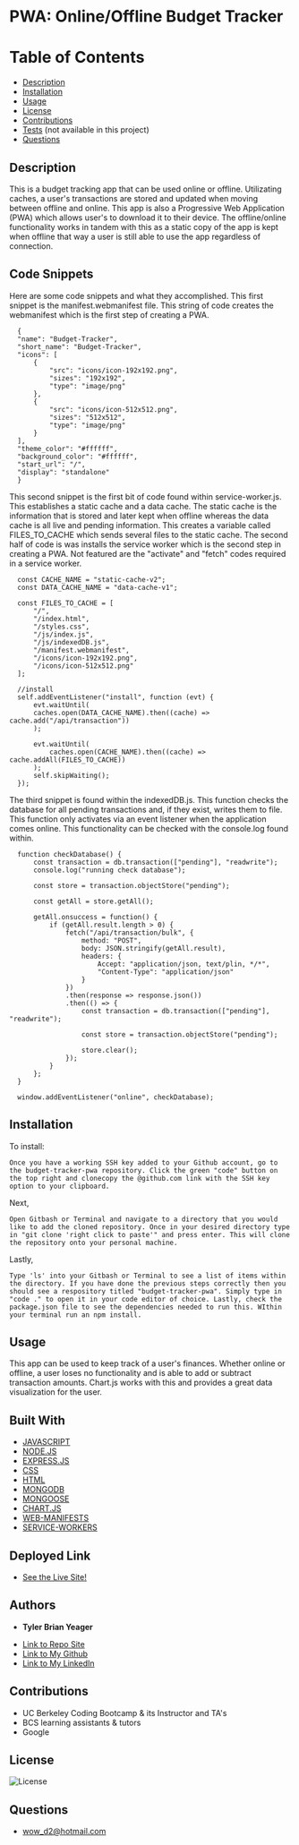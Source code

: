 # PWA: Online/Offline Budget Tracker
# Table of Contents
  * [Description](#description)
  * [Installation](#installation)
  * [Usage](#usage)
  * [License](#license)
  * [Contributions](#contributions)
  * [Tests](#tests) (not available in this project)
  * [Questions](#questions)
  
  ## Description  
  This is a budget tracking app that can be used online or offline. Utilizating caches, a user's transactions are stored and updated when moving between offline and online. This app is also a Progressive Web Application (PWA) which allows user's to download it to their device. The offline/online functionality works in tandem with this as a static copy of the app is kept when offline that way a user is still able to use the app regardless of connection. 

  ## Code Snippets
  Here are some code snippets and what they accomplished. This first snippet is the manifest.webmanifest file. This string of code creates the webmanifest which is the first step of creating a PWA. 
  ```
    {
    "name": "Budget-Tracker",
    "short_name": "Budget-Tracker",
    "icons": [
        {
            "src": "icons/icon-192x192.png",
            "sizes": "192x192",
            "type": "image/png"
        },
        {
            "src": "icons/icon-512x512.png",
            "sizes": "512x512",
            "type": "image/png"
        }
    ],
    "theme_color": "#ffffff",
    "background_color": "#ffffff",
    "start_url": "/",
    "display": "standalone"
    }
  ```

  This second snippet is the first bit of code found within service-worker.js. This establishes a static cache and a data cache. The static cache is the information that is stored and later kept when offline whereas the data cache is all live and pending information. This creates a variable called FILES_TO_CACHE which sends several files to the static cache. The second half of code is was installs the service worker which is the second step in creating a PWA. Not featured are the "activate" and "fetch" codes required in a service worker. 
  ```
    const CACHE_NAME = "static-cache-v2";
    const DATA_CACHE_NAME = "data-cache-v1";

    const FILES_TO_CACHE = [
        "/",
        "/index.html",
        "/styles.css",
        "/js/index.js",
        "/js/indexedDB.js",
        "/manifest.webmanifest",
        "/icons/icon-192x192.png",
        "/icons/icon-512x512.png"
    ];

    //install
    self.addEventListener("install", function (evt) {
        evt.waitUntil(
        caches.open(DATA_CACHE_NAME).then((cache) => cache.add("/api/transaction"))
        );
        
        evt.waitUntil(
            caches.open(CACHE_NAME).then((cache) => cache.addAll(FILES_TO_CACHE))
        );
        self.skipWaiting();
    });
  ```

  The third snippet is found within the indexedDB.js. This function checks the database for all pending transactions and, if they exist, writes them to file. This function only activates via an event listener when the application comes online. This functionality can be checked with the console.log found within. 
  ```
    function checkDatabase() {
        const transaction = db.transaction(["pending"], "readwrite");
        console.log("running check database");

        const store = transaction.objectStore("pending");

        const getAll = store.getAll();

        getAll.onsuccess = function() {
            if (getAll.result.length > 0) {
                fetch("/api/transaction/bulk", {
                    method: "POST",
                    body: JSON.stringify(getAll.result),
                    headers: {
                        Accept: "application/json, text/plin, */*",
                        "Content-Type": "application/json"
                    }
                })
                .then(response => response.json())
                .then(() => {
                    const transaction = db.transaction(["pending"], "readwrite");

                    const store = transaction.objectStore("pending");

                    store.clear();
                });
            }
        };
    }

    window.addEventListener("online", checkDatabase);
  ```

  ## Installation
  To install:
  ```
  Once you have a working SSH key added to your Github account, go to the budget-tracker-pwa repository. Click the green "code" button on the top right and clonecopy the @github.com link with the SSH key option to your clipboard. 
  ```

  Next, 
  ```
  Open Gitbash or Terminal and navigate to a directory that you would like to add the cloned repository. Once in your desired directory type in "git clone 'right click to paste'" and press enter. This will clone the repository onto your personal machine.
  ```

  Lastly, 
  ```
  Type 'ls' into your Gitbash or Terminal to see a list of items within the directory. If you have done the previous steps correctly then you should see a respository titled "budget-tracker-pwa". Simply type in "code ." to open it in your code editor of choice. Lastly, check the package.json file to see the dependencies needed to run this. WIthin your terminal run an npm install.
  ```

  ## Usage
  This app can be used to keep track of a user's finances. Whether online or offline, a user loses no functionality and is able to add or subtract transaction amounts. Chart.js works with this and provides a great data visualization for the user. 
  
  ## Built With
  * [JAVASCRIPT](https://developer.mozilla.org/en-US/docs/Web/JavaScript)
  * [NODE.JS](https://nodejs.org/en/)
  * [EXPRESS.JS](https://expressjs.com/)
  * [CSS](https://www.w3schools.com/css/)
  * [HTML](https://www.w3schools.com/html/)
  * [MONGODB](https://www.mongodb.com/)
  * [MONGOOSE](https://mongoosejs.com/) 
  * [CHART.JS](https://www.chartjs.org/)
  * [WEB-MANIFESTS](https://developer.mozilla.org/en-US/docs/Web/Manifest)
  * [SERVICE-WORKERS](https://developers.google.com/web/fundamentals/primers/service-workers)

  ## Deployed Link
* [See the Live Site!](https://budget-tracker1024.herokuapp.com/) 

## Authors

* **Tyler Brian Yeager**

- [Link to Repo Site](https://github.com/TylerBYeager/budget-tracker-pwa)
- [Link to My Github](https://github.com/TylerBYeager)
- [Link to My LinkedIn](https://www.linkedin.com/in/tyler-yeager-611926213/)

## Contributions

- UC Berkeley Coding Bootcamp & its Instructor and TA's
- BCS learning assistants & tutors
- Google 

## License
![License](https://img.shields.io/badge/License-MIT-green.svg)

## Questions
- wow_d2@hotmail.com 